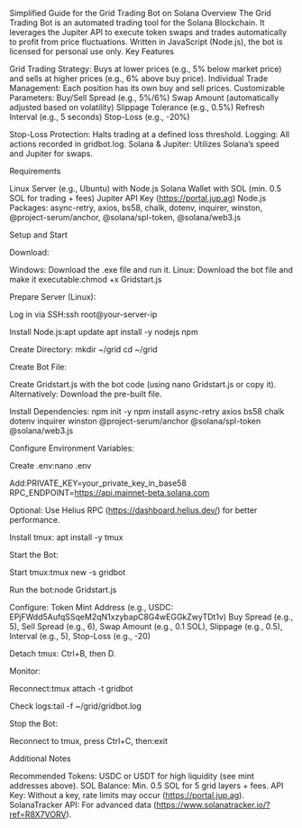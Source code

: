 Simplified Guide for the Grid Trading Bot on Solana
Overview
The Grid Trading Bot is an automated trading tool for the Solana Blockchain. It leverages the Jupiter API to execute token swaps and trades automatically to profit from price fluctuations. Written in JavaScript (Node.js), the bot is licensed for personal use only.
Key Features

Grid Trading Strategy: Buys at lower prices (e.g., 5% below market price) and sells at higher prices (e.g., 6% above buy price).
Individual Trade Management: Each position has its own buy and sell prices.
Customizable Parameters:
Buy/Sell Spread (e.g., 5%/6%)
Swap Amount (automatically adjusted based on volatility)
Slippage Tolerance (e.g., 0.5%)
Refresh Interval (e.g., 5 seconds)
Stop-Loss (e.g., -20%)


Stop-Loss Protection: Halts trading at a defined loss threshold.
Logging: All actions recorded in gridbot.log.
Solana & Jupiter: Utilizes Solana’s speed and Jupiter for swaps.

Requirements

Linux Server (e.g., Ubuntu) with Node.js
Solana Wallet with SOL (min. 0.5 SOL for trading + fees)
Jupiter API Key (https://portal.jup.ag)
Node.js Packages: async-retry, axios, bs58, chalk, dotenv, inquirer, winston, @project-serum/anchor, @solana/spl-token, @solana/web3.js

Setup and Start

Download:

Windows: Download the .exe file and run it.
Linux: Download the bot file and make it executable:chmod +x Gridstart.js




Prepare Server (Linux):

Log in via SSH:ssh root@your-server-ip


Install Node.js:apt update
apt install -y nodejs npm




Create Directory:
mkdir ~/grid
cd ~/grid


Create Bot File:

Create Gridstart.js with the bot code (using nano Gridstart.js or copy it).
Alternatively: Download the pre-built file.


Install Dependencies:
npm init -y
npm install async-retry axios bs58 chalk dotenv inquirer winston @project-serum/anchor @solana/spl-token @solana/web3.js


Configure Environment Variables:

Create .env:nano .env


Add:PRIVATE_KEY=your_private_key_in_base58
RPC_ENDPOINT=https://api.mainnet-beta.solana.com


Optional: Use Helius RPC (https://dashboard.helius.dev/) for better performance.




Install tmux:
apt install -y tmux


Start the Bot:

Start tmux:tmux new -s gridbot


Run the bot:node Gridstart.js


Configure:
Token Mint Address (e.g., USDC: EPjFWdd5AufqSSqeM2qN1xzybapC8G4wEGGkZwyTDt1v)
Buy Spread (e.g., 5), Sell Spread (e.g., 6), Swap Amount (e.g., 0.1 SOL), Slippage (e.g., 0.5), Interval (e.g., 5), Stop-Loss (e.g., -20)


Detach tmux: Ctrl+B, then D.


Monitor:

Reconnect:tmux attach -t gridbot


Check logs:tail -f ~/grid/gridbot.log




Stop the Bot:

Reconnect to tmux, press Ctrl+C, then:exit





Additional Notes

Recommended Tokens: USDC or USDT for high liquidity (see mint addresses above).
SOL Balance: Min. 0.5 SOL for 5 grid layers + fees.
API Key: Without a key, rate limits may occur (https://portal.jup.ag).
SolanaTracker API: For advanced data (https://www.solanatracker.io/?ref=R8X7VORV).

